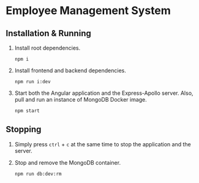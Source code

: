 # Employee Management System

## Installation & Running

1. Install root dependencies.

   ```shell
   npm i
   ```

2. Install frontend and backend dependencies.

   ```shell
   npm run i:dev
   ```   

2. Start both the Angular application and the Express-Apollo server. Also, pull and run an instance of MongoDB Docker image.

   ```shell
   npm start
   ```

## Stopping

1. Simply press `ctrl` + `c` at the same time to stop the application and the server.
2. Stop and remove the MongoDB container.

   ```shell
   npm run db:dev:rm
   ```
